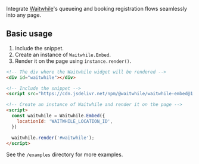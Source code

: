 Integrate [Waitwhile](https://waitwhile.com)'s queueing and booking registration flows seamlessly into any page.

## Basic usage

1. Include the snippet.
2. Create an instance of `Waitwhile.Embed`.
3. Render it on the page using `instance.render()`.

```html
<!-- The div where the Waitwhile widget will be rendered -->
<div id="waitwhile"></div>

<!-- Include the snippet -->
<script src="https://cdn.jsdelivr.net/npm/@waitwhile/waitwhile-embed@1.0.0/dist/waitwhile-embed.min.js"></script>

<!-- Create an instance of Waitwhile and render it on the page -->
<script>
  const waitwhile = Waitwhile.Embed({
    locationId: 'WAITWHILE_LOCATION_ID',
  })

  waitwhile.render('#waitwhile');
</script>
```

See the `/examples` directory for more examples.
